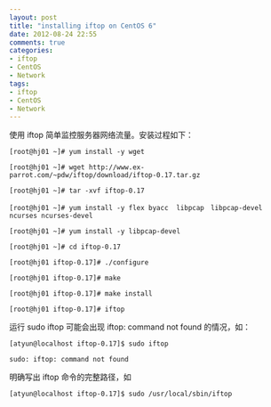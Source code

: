 ```yaml
---
layout: post
title: "installing iftop on CentOS 6"
date: 2012-08-24 22:55
comments: true
categories: 
- iftop
- CentOS
- Network
tags: 
- iftop
- CentOS
- Network
---
```


使用 iftop 简单监控服务器网络流量。安装过程如下：

```
[root@hj01 ~]# yum install -y wget

[root@hj01 ~]# wget http://www.ex-parrot.com/~pdw/iftop/download/iftop-0.17.tar.gz

[root@hj01 ~]# tar -xvf iftop-0.17

[root@hj01 ~]# yum install -y flex byacc  libpcap　libpcap-devel ncurses ncurses-devel

[root@hj01 ~]# yum install -y libpcap-devel

[root@hj01 ~]# cd iftop-0.17

[root@hj01 iftop-0.17]# ./configure

[root@hj01 iftop-0.17]# make

[root@hj01 iftop-0.17]# make install

[root@hj01 iftop-0.17]# iftop
```
<!--more-->

运行 sudo iftop 可能会出现 iftop: command not found 的情况，如：  
```
[atyun@localhost iftop-0.17]$ sudo iftop

sudo: iftop: command not found
```

明确写出 iftop 命令的完整路径，如
```
[atyun@localhost iftop-0.17]$ sudo /usr/local/sbin/iftop
```
